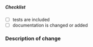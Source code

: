 <!--
Thank you for your pull request. Please provide a description above and review
the requirements below.

Bug fixes and new features should include tests and possibly benchmarks.

Contributors guide: ./CONTRIBUTING.md
-->

<!-- _Please make sure to review and check all of these items:_ -->


##### Checklist
<!-- Remove items that do not apply. For completed items, change [ ] to [x]. -->

- [ ] tests are included
- [ ] documentation is changed or added

<!-- _NOTE: these things are not required to open a PR and can be done afterwards / while the PR is open._ -->

### Description of change
<!-- Please provide a description of the change here. -->